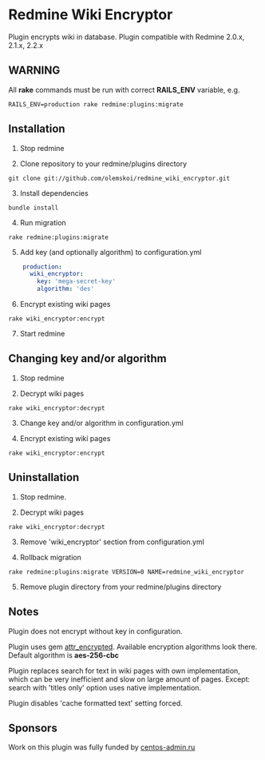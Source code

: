 # Redmine Wiki Encryptor

Plugin encrypts wiki in database. Plugin compatible with Redmine 2.0.x, 2.1.x, 2.2.x

## WARNING

All **rake** commands must be run with correct **RAILS_ENV** variable, e.g.
```
RAILS_ENV=production rake redmine:plugins:migrate
```

## Installation

1. Stop redmine

2. Clone repository to your redmine/plugins directory
```
git clone git://github.com/olemskoi/redmine_wiki_encryptor.git
```

3. Install dependencies
```
bundle install
```

4. Run migration
```
rake redmine:plugins:migrate
```

5. Add key (and optionally algorithm) to configuration.yml
```yaml
    production:
      wiki_encryptor:
        key: 'mega-secret-key'
        algorithm: 'des'
```

6. Encrypt existing wiki pages
```
rake wiki_encryptor:encrypt
```

7. Start redmine

## Changing key and/or algorithm

1. Stop redmine

2. Decrypt wiki pages
```
rake wiki_encryptor:decrypt
```

3. Change key and/or algorithm in configuration.yml

4. Encrypt existing wiki pages
```
rake wiki_encryptor:encrypt
```

## Uninstallation

1. Stop redmine.

2. Decrypt wiki pages
```
rake wiki_encryptor:decrypt
```

3. Remove 'wiki_encryptor' section from configuration.yml

4. Rollback migration
```
rake redmine:plugins:migrate VERSION=0 NAME=redmine_wiki_encryptor
```

5. Remove plugin directory from your redmine/plugins directory

## Notes

Plugin does not encrypt without key in configuration.

Plugin uses gem [attr_encrypted](https://github.com/shuber/attr_encrypted). Available encryption algorithms look there.
Default algorithm is **aes-256-cbc**

Plugin replaces search for text in wiki pages with own implementation, which can be very inefficient and slow on large amount of pages.
Except: search with 'titles only' option uses native implementation.

Plugin disables 'cache formatted text' setting forced.

## Sponsors

Work on this plugin was fully funded by [centos-admin.ru](http://centos-admin.ru)
